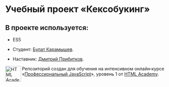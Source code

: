 # Учебный проект «Кексобукинг»

## В проекте используется:

* ES5

* Студент: [Булат Карамышев](https://up.htmlacademy.ru/javascript/18/user/1030743).
* Наставник: [Дмитрий Прибитков](https://htmlacademy.ru/profile/id1061259).

<a href="https://htmlacademy.ru/intensive/javascript"><img align="left" width="50" height="50" alt="HTML Academy" src="https://up.htmlacademy.ru/static/img/intensive/javascript/logo-for-github-2.png"></a>

Репозиторий создан для обучения на интенсивном онлайн‑курсе «[Профессиональный JavaScript](https://htmlacademy.ru/intensive/javascript)», уровень 1 от [HTML Academy](https://htmlacademy.ru).

[travis-image]: https://travis-ci.com/htmlacademy-javascript/1030743-keksobooking-18.svg?branch=master
[travis-url]: https://travis-ci.com/htmlacademy-javascript/1030743-keksobooking-18
